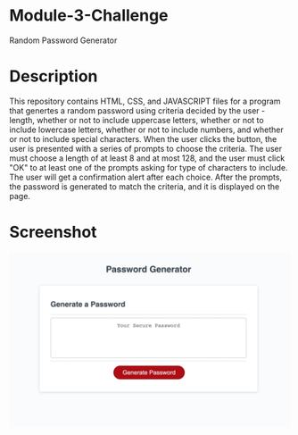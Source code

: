 # Module-3-Challenge
Random Password Generator

# Description
This repository contains HTML, CSS, and JAVASCRIPT files for a program that genertes a random password using criteria decided by the user - length, whether or not to include uppercase letters, whether or not to include lowercase letters, whether or not to include numbers, and whether or not to include special characters. When the user clicks the button, the user is presented with a series of prompts to choose the criteria. The user must choose a length of at least 8 and at most 128, and the user must click "OK" to at least one of the prompts asking for type of characters to include. The user will get a confirmation alert after each choice. After the prompts, the password is generated to match the criteria, and it is displayed on the page.

# Screenshot

![Screenshot of the program](./Develop/Password-Generator-Screenshot.jpeg)

